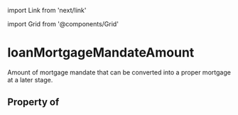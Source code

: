 import Link from 'next/link'
  
import Grid from '@components/Grid'

# loanMortgageMandateAmount

Amount of mortgage mandate that can be converted into a proper mortgage at a later stage.

## Property of



